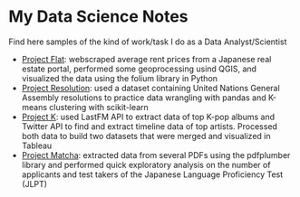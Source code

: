 # My Data Science Notes
Find here samples of the kind of work/task I do as a Data Analyst/Scientist

- [Project Flat](PJ_Flat): webscraped average rent prices from a Japanese real estate portal, performed some geoprocessing usind QGIS, and visualized the data using the folium library in Python   
- [Project Resolution](PJ_Resolution): used a dataset containing United Nations General Assembly resolutions to practice data wrangling with pandas and K-means clustering with scikit-learn
- [Project K](PJ_K): used LastFM API to extract data of top K-pop albums and Twitter API to find and extract timeline data of top artists. Processed both data to build two datasets that were merged and visualized in Tableau  
- [Project Matcha](PJ_Matcha): extracted data from several PDFs using the pdfplumber library and performed quick exploratory analysis on the number of applicants and test takers of the Japanese Language Proficiency Test (JLPT)
